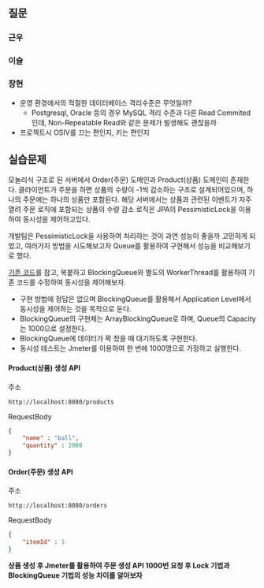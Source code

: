 ## 질문
### 근우

### 이슬

### 창현
- 운영 환경에서의 적절한 데이터베이스 격리수준은 무엇일까?
   - Postgresql, Oracle 등의 경우 MySQL 격리 수준과 다른 Read Commited인데, Non-Repeatable Read와 같은 문제가 발생해도 괜찮을까
- 프로젝트시 OSIV를 끄는 편인지, 키는 편인지

## 실습문제
모놀리식 구조로 된 서버에서 Order(주문) 도메인과 Product(상품) 도메인이 존재한다. 클라이언트가 주문을 하면 상품의 수량이 -1씩 감소하는 구조로 설계되어있으며, 하나의 주문에는 하나의 상품만 포함된다. 해당 서버에서는 상품과 관련된 이벤트가 자주 열려 주문 로직에 포함되는 상품의 수량 감소 로직은 JPA의 PessimisticLock을 이용하여 동시성을 제어하고있다. 

개발팀은 PessimisticLock을 사용하여 처리하는 것이 과연 성능이 좋을까 고민하게 되었고, 여러가지 방법을 시도해보고자 Queue를 활용하여 구현해서 성능을 비교해보기로 했다.

[기존 코드](https://github.com/Hchanghyeon/programming-learn/tree/main/lock-pessimistic-jpa/src/main/java/com/lock/lockpessimisticjpa)를 참고, 복붙하고 BlockingQueue와 별도의 WorkerThread를 활용하여 기존 코드를 수정하여 동시성을 제어해보자.

- 구현 방법에 정답은 없으며 BlockingQueue를 활용해서 Application Level에서 동시성을 제어하는 것을 목적으로 둔다.
- BlockingQueue의 구현체는 ArrayBlockingQueue로 하며, Queue의 Capacity는 1000으로 설정한다.
- BlockingQueue에 데이터가 꽉 찼을 때 대기하도록 구현한다.
- 동시성 테스트는 Jmeter를 이용하여 한 번에 1000명으로 가정하고 실행한다.


#### Product(상품) 생성 API
주소
```
http://localhost:8080/products
```

RequestBody
```json
{
    "name" : "ball",
    "quantity" : 2000
}
```

#### Order(주문) 생성 API
주소
```
http://localhost:8080/orders
```

RequestBody
```json
{
    "itemId" : 1
}
```

**상품 생성 후 Jmeter를 활용하여 주문 생성 API 1000번 요청 후 Lock 기법과 BlockingQueue 기법의 성능 차이를 알아보자**
